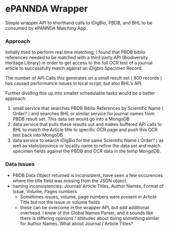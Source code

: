# ePANNDA Wrapper

Simple wrapper API to shorthand calls to iDigBio, PBDB, and BHL to be consumed by ePANNDA Matching App.

### Approach
Initially tried to perform real time matching, I found that PBDB biblio references needed to be matched with a third
party API (Biodiversity Heritage Library) in order to get access to the full OCR text of a journal article to successfully match
against an iDigbio Specimen Record.

The number of API Calls this generates on a small result set ( 800 records ) has caused performance issues in local script, but also BHL's API

Further dividing this up into smaller schedulable tasks would be a better approach:
1. small service that searches PBDB Biblio References by Scientific Name ( Order? ) and searches BHL or similar service for journal names from PBDB result set. This data set would go into a MongoDB
2. data service that pulls these results out and makes buffered API calls to BHL to match the Article title to specific OCR page and push this OCR text back into MongoDB
3. data service to search iDigBio for the same Scientific Name ( Order? ) as well as state/province or locality name to refine the data set and match 
specimen fields against the PBDB and OCR data in the temp MongoDB.


### Data Issues
- PBDB Data Object returned is inconsistent, have seen a few occurences where the title field was missing from the JSON object.
- naming inconsistencies: Journal/ Article Titles, Author Names, Format of Issue, Volume, Pages numbers
  - Sometimes issues, volume, page numbers were present in Article Title but not the issue or volume fields
  - these can be overcome in the wrapper API, but add additional overhead. I know of the Global Names Parser, and it sounds like there is 
differing opinions / attitudes about doing something similar for Author Names. What about Journal / Article Titles?
